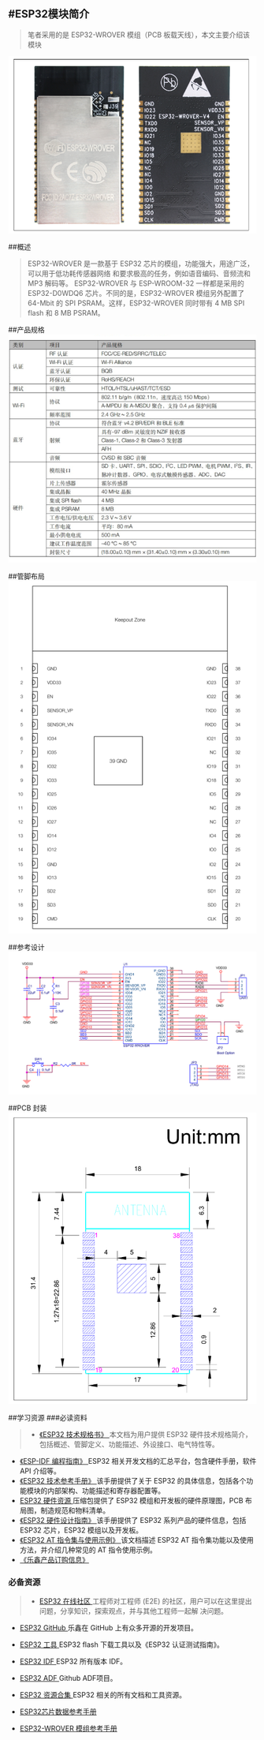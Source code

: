 #ESP32模块简介
---
>笔者采用的是 ESP32-WROVER 模组（PCB 板载天线），本文主要介绍该模块

![](./mo4.png "模块")


##概述
>ESP32-WROVER 是一款基于 ESP32 芯片的模组，功能强大，用途广泛，可以用于低功耗传感器网络 和要求极高的任务，例如语音编码、音频流和 MP3 解码等。 ESP32-WROVER 与 ESP-WROOM-32 一样都是采用的 ESP32-D0WDQ6 芯片。不同的是，ESP32-WROVER 模组另外配置了 64-Mbit 的 SPI PSRAM。这样，ESP32-WROVER 同时带有 4 MB SPI flash 和 8 MB PSRAM。

##产品规格
![](./mo1.png "产品规格")

##管脚布局
![](./mo2.png "管脚布局")

##参考设计
![](./mo3.png "参考设计")

##PCB 封装
![](./mo5.png "PCB 封装")

##学习资源
###必读资料
>- [《ESP32 技术规格书》 ](https://www.espressif.com/sites/default/files/documentation/esp32_datasheet_cn.pdf)本文档为用户提供 ESP32 硬件技术规格简介，包括概述、管脚定义、功能描述、外设接口、电气特性等。
- [《ESP-IDF 编程指南》 ](https://docs.espressif.com/projects/esp-idf/zh_CN/latest/index.html)ESP32 相关开发文档的汇总平台，包含硬件手册，软件 API 介绍等。
- [《ESP32 技术参考手册》 ](https://www.espressif.com/sites/default/files/documentation/esp32_technical_reference_manual_cn.pdf)该手册提供了关于 ESP32 的具体信息，包括各个功能模块的内部架构、功能描述和寄存器配置等。
- [ESP32 硬件资源 ](https://www.espressif.com/sites/default/files/documentation/esp32_technical_reference_manual_cn.pdf)压缩包提供了 ESP32 模组和开发板的硬件原理图，PCB 布局图，制造规范和物料清单。
- [《ESP32 硬件设计指南》 ](https://www.espressif.com/sites/default/files/documentation/esp32_hardware_design_guidelines_cn.pdf)该手册提供了 ESP32 系列产品的硬件信息，包括 ESP32 芯片，ESP32 模组以及开发板。
- [《ESP32 AT 指令集与使用示例》 ](https://www.espressif.com/sites/default/files/documentation/esp32_at_instruction_set_and_examples_cn.pdf)该文档描述 ESP32 AT 指令集功能以及使用方法，并介绍几种常见的 AT 指令使用示例。
- [《乐鑫产品订购信息》 ](https://www.espressif.com/sites/default/files/documentation/espressif_products_ordering_information_cn.pdf)

 
### 必备资源
>- [ESP32 在线社区 ](https://www.esp32.com/)工程师对工程师 (E2E) 的社区，用户可以在这里提出问题，分享知识，探索观点，并与其他工程师一起解
决问题。
- [ESP32 GitHub ](https://github.com/espressif)乐鑫在 GitHub 上有众多开源的开发项目。
- [ESP32 工具 ](http://www.espressif.com/zh-hans/support/download/other-tools?keys=&field_type_tid%5B%5D=13)ESP32 flash 下载工具以及《ESP32 认证测试指南》。
- [ESP32 IDF ](https://www.espressif.com/zh-hans/support/download/sdks-demos?keys=&field_type_tid%5B%5D=13)ESP32 所有版本 IDF。
-  [ESP32 ADF ](https://github.com/espressif/esp-adf)Github ADF项目。
- [ESP32 资源合集 ](https://www.espressif.com/zh-hans/products/hardware/esp32/resources)ESP32 相关的所有文档和工具资源。

- [ESP32芯片数据参考手册](https://www.espressif.com/sites/default/files/documentation/esp32_datasheet_cn.pdf)
- [ESP32-WROVER 模组参考手册](https://www.espressif.com/sites/default/files/documentation/esp32_wrover_datasheet_cn.pdf )